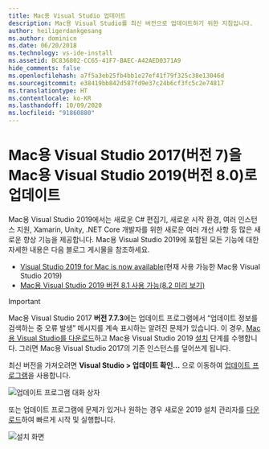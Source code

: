 ```yaml
---
title: Mac용 Visual Studio 업데이트
description: Mac용 Visual Studio를 최신 버전으로 업데이트하기 위한 지침입니다.
author: heiligerdankgesang
ms.author: dominicn
ms.date: 06/20/2018
ms.technology: vs-ide-install
ms.assetid: BC836802-CC65-41F7-BAEC-A42AED0371A9
hide_comments: false
ms.openlocfilehash: a7f5a3eb25fb4bb1e27ef41f79f325c38e13046d
ms.sourcegitcommit: e38419bb842d587fd9e37c24b6cf3fc5c2e74817
ms.translationtype: HT
ms.contentlocale: ko-KR
ms.lasthandoff: 10/09/2020
ms.locfileid: "91860880"
---
```

# <a name="update-visual-studio-2017-for-mac-version-7-to-visual-studio-2019-for-mac-version-80"></a>Mac용 Visual Studio 2017(버전 7)을 Mac용 Visual Studio 2019(버전 8.0)로 업데이트

Mac용 Visual Studio 2019에서는 새로운 C# 편집기, 새로운 시작 환경, 여러 인스턴스 지원, Xamarin, Unity, .NET Core 개발자를 위한 새로운 여러 개선 사항 등 많은 새로운 향상 기능을 제공합니다. Mac용 Visual Studio 2019에 포함된 모든 기능에 대한 자세한 내용은 다음 블로그 게시물을 참조하세요.

- [Visual Studio 2019 for Mac is now available](https://devblogs.microsoft.com/visualstudio/visual-studio-2019-for-mac-is-now-available/)(현재 사용 가능한 Mac용 Visual Studio 2019)
- [Mac용 Visual Studio 2019 버전 8.1 사용 가능(8.2 미리 보기)](https://devblogs.microsoft.com/visualstudio/visual-studio-2019-for-mac-version-8-1-is-now-available-and-a-preview-for-8-2/)

> [!IMPORTANT]
> Mac용 Visual Studio 2017 **버전 7.7.3**에는 업데이트 프로그램에서 “업데이트 정보를 검색하는 중 오류 발생” 메시지를 계속 표시하는 알려진 문제가 있습니다. 이 경우, [Mac용 Visual Studio를 다운로드](https://visualstudio.microsoft.com/vs/mac/)하고 Mac용 Visual Studio 2019 [설치](./installation.md?view=vsmac-2019) 단계를 수행합니다. 그러면 Mac용 Visual Studio 2017의 기존 인스턴스를 덮어쓰게 됩니다.

최신 버전을 가져오려면 **Visual Studio > 업데이트 확인...** 으로 이동하여 [업데이트 프로그램](./update.md?view=vsmac-2017)을 사용합니다.

![업데이트 프로그램 대화 상자](media/update-vsmac-updater.png)

또는 업데이트 프로그램에 문제가 있거나 원하는 경우 새로운 2019 설치 관리자를 [다운로드](https://visualstudio.microsoft.com/vs/mac/)하여 빠르게 시작 및 실행합니다.

![설치 화면](media/update-vsmac-installer.png)